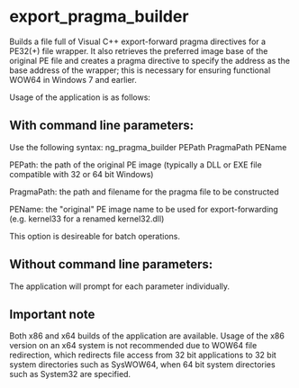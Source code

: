 # export_pragma_builder
Builds a file full of Visual C++ export-forward pragma directives for a PE32(+) file wrapper.
It also retrieves the preferred image base of the original PE file and creates a pragma directive to specify the address as the base address of the wrapper;
this is necessary for ensuring functional WOW64 in Windows 7 and earlier.

Usage of the application is as follows:

**With command line parameters:**
---------------------------------
Use the following syntax:
ng_pragma_builder PEPath PragmaPath PEName

PEPath: the path of the original PE image (typically a DLL or EXE file compatible with 32 or 64 bit Windows)

PragmaPath: the path and filename for the pragma file to be constructed

PEName: the "original" PE image name to be used for export-forwarding (e.g. kernel33 for a renamed kernel32.dll)

This option is desireable for batch operations.

**Without command line parameters:**
---------------------------------

The application will prompt for each parameter individually.

**Important note**
--------------------------------
Both x86 and x64 builds of the application are available. Usage of the x86 version on an x64 system is not recommended due to 
WOW64 file redirection, which redirects file access from 32 bit applications to 32 bit system directories such as SysWOW64, when
64 bit system directories such as System32 are specified.
